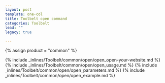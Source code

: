```yaml
---
layout: post
template: one-col
title: Toolbelt open command
categories: Toolbelt
lead: ""
legacy: true

---
```

{% assign product = "common" %}

{% include _inlines/Toolbelt/common/open/open_open-your-website.md %}
{% include _inlines/Toolbelt/common/open/open_usage.md %}
{% include _inlines/Toolbelt/common/open/open_parameters.md %}
{% include _inlines/Toolbelt/common/open/open_example.md %}
